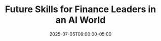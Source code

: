 ---
title: "Future Skills for Finance Leaders in an AI World"
date: 2025-07-05T09:00:00-05:00
draft: true
description: "Explore the evolving skill profile for finance professionals as AI transforms the industry, with strategies for future-proofing your career."
slug: "future-skills-finance-leaders-ai-world"
tags: ["future of finance", "career development", "finance skills", "professional development", "AI skills"]
categories: ["Finance Leadership in the AI Era"]
series: ["Financial Leadership in the AI Era"]
series_order: 10
showToc: true
--- 
